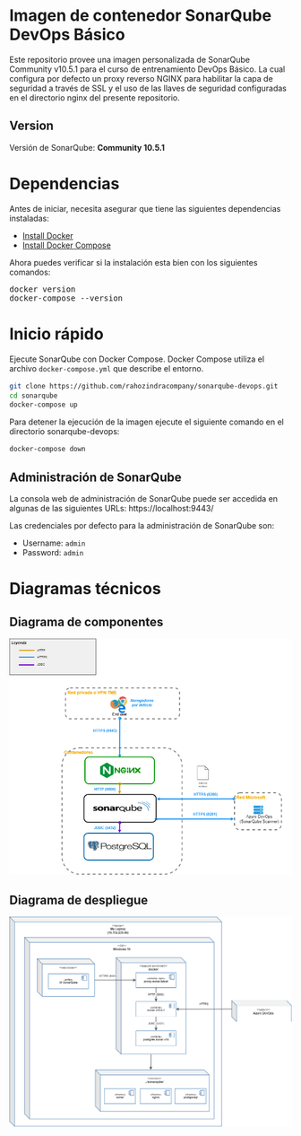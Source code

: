 # Imagen de contenedor SonarQube DevOps Básico

Este repositorio provee una imagen personalizada de SonarQube Community v10.5.1 para el curso de entrenamiento DevOps Básico.
La cual configura por defecto un proxy reverso NGINX para habilitar la capa de seguridad a través de SSL
y el uso de las llaves de seguridad configuradas en el directorio nginx del presente repositorio.

## Version

Versión de SonarQube: **Community 10.5.1**

# Dependencias

Antes de iniciar, necesita asegurar que tiene las siguientes dependencias instaladas:

* [Install Docker](http://docs.docker.com/installation/)
* [Install Docker Compose](http://docs.docker.com/compose/install/)

Ahora puedes verificar si la instalación esta bien con los siguientes comandos:

<pre>
docker version
docker-compose --version
</pre>

# Inicio rápido

Ejecute SonarQube con Docker Compose. Docker Compose utiliza el archivo `docker-compose.yml` que describe el entorno.

```bash
git clone https://github.com/rahozindracompany/sonarqube-devops.git
cd sonarqube
docker-compose up
```

Para detener la ejecución de la imagen ejecute el siguiente comando en el directorio sonarqube-devops:

```bash
docker-compose down
```

## Administración de SonarQube

La consola web de administración de SonarQube puede ser accedida en algunas de las siguientes URLs:
https://localhost:9443/

Las credenciales por defecto para la administración de SonarQube son:

- Username: `admin`
- Password: `admin`


# Diagramas técnicos

## Diagrama de componentes

![Diagrama de componentes](/doc/components-diagram.png "Diagrama de componentes")

## Diagrama de despliegue

![Diagrama de despliegue](/doc/physical-diagram.png "Diagrama de despliegue")